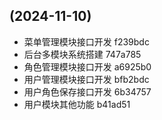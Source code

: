 ##  (2024-11-10)

* 菜单管理模块接口开发 f239bdc
* 后台多模块系统搭建 747a785
* 角色管理模块接口开发 a6925b0
* 用户管理模块接口开发 bfb2bdc
* 用户角色保存接口开发 6b34757
* 用户模块其他功能 b41ad51



